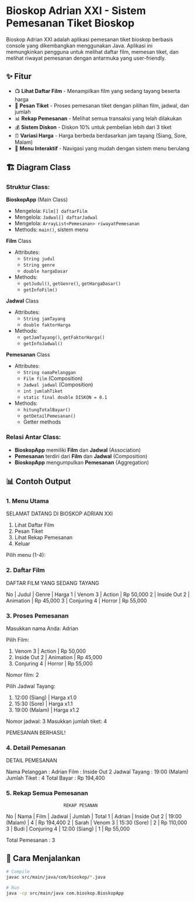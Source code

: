 # Bioskop Adrian XXI - Sistem Pemesanan Tiket Bioskop

Bioskop Adrian XXI adalah aplikasi pemesanan tiket bioskop berbasis console yang dikembangkan menggunakan Java. Aplikasi ini memungkinkan pengguna untuk melihat daftar film, memesan tiket, dan melihat riwayat pemesanan dengan antarmuka yang user-friendly.

## ✨ Fitur

- 📺 **Lihat Daftar Film** - Menampilkan film yang sedang tayang beserta harga
- 🎫 **Pesan Tiket** - Proses pemesanan tiket dengan pilihan film, jadwal, dan jumlah
- 📊 **Rekap Pemesanan** - Melihat semua transaksi yang telah dilakukan
- 💰 **Sistem Diskon** - Diskon 10% untuk pembelian lebih dari 3 tiket
- ⏰ **Variasi Harga** - Harga berbeda berdasarkan jam tayang (Siang, Sore, Malam)
- 🔄 **Menu Interaktif** - Navigasi yang mudah dengan sistem menu berulang


## 🏗️ Diagram Class

### Struktur Class:

**BioskopApp** (Main Class)
- Mengelola: `Film[] daftarFilm`
- Mengelola: `Jadwal[] daftarJadwal`  
- Mengelola: `ArrayList<Pemesanan> riwayatPemesanan`
- Methods: `main()`, sistem menu

**Film** Class
- Attributes: 
  - `String judul`
  - `String genre` 
  - `double hargaDasar`
- Methods:
  - `getJudul()`, `getGenre()`, `getHargaDasar()`
  - `getInfoFilm()`

**Jadwal** Class  
- Attributes:
  - `String jamTayang`
  - `double faktorHarga`
- Methods:
  - `getJamTayang()`, `getFaktorHarga()`
  - `getInfoJadwal()`

**Pemesanan** Class
- Attributes:
  - `String namaPelanggan`
  - `Film film` (Composition)
  - `Jadwal jadwal` (Composition)
  - `int jumlahTiket`
  - `static final double DISKON = 0.1`
- Methods:
  - `hitungTotalBayar()`
  - `getDetailPemesanan()`
  - Getter methods

### Relasi Antar Class:
- **BioskopApp** memiliki **Film** dan **Jadwal** (Association)
- **Pemesanan** terdiri dari **Film** dan **Jadwal** (Composition)  
- **BioskopApp** mengumpulkan **Pemesanan** (Aggregation)

## 📊 Contoh Output

### 1. Menu Utama
SELAMAT DATANG DI BIOSKOP ADRIAN XXI
 
1. Lihat Daftar Film
2. Pesan Tiket
3. Lihat Rekap Pemesanan
4. Keluar
   
Pilih menu (1-4):

### 2. Daftar Film

DAFTAR FILM YANG SEDANG TAYANG

No  | Judul          | Genre      | Harga
1   | Venom 3        | Action     | Rp 50,000
2   | Inside Out 2   | Animation  | Rp 45,000
3   | Conjuring 4    | Horror     | Rp 55,000


### 3. Proses Pemesanan

Masukkan nama Anda: Adrian

Pilih Film:
1. Venom 3 | Action | Rp 50,000
2. Inside Out 2 | Animation | Rp 45,000
3. Conjuring 4 | Horror | Rp 55,000

Nomor film: 2

Pilih Jadwal Tayang:
1. 12:00 (Siang)  | Harga x1.0
2. 15:30 (Sore)   | Harga x1.1
3. 19:00 (Malam)  | Harga x1.2

Nomor jadwal: 3
Masukkan jumlah tiket: 4

PEMESANAN BERHASIL!

### 4. Detail Pemesanan
DETAIL PEMESANAN

Nama Pelanggan  : Adrian
Film            : Inside Out 2
Jadwal Tayang   : 19:00 (Malam)
Jumlah Tiket    : 4
Total Bayar     : Rp 194,400

### 5. Rekap Semua Pemesanan
                          REKAP PESANAN
No  | Nama    | Film         | Jadwal        | Jumlah | Total
1   | Adrian  | Inside Out 2 | 19:00 (Malam) | 4      | Rp 194,400
2   | Sarah   | Venom 3      | 15:30 (Sore)  | 2      | Rp 110,000
3   | Budi    | Conjuring 4  | 12:00 (Siang) | 1      | Rp 55,000

Total Pemesanan : 3


## 🚀 Cara Menjalankan

```bash
# Compile
javac src/main/java/com/bioskop/*.java

# Run
java -cp src/main/java com.bioskop.BioskopApp
